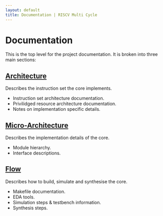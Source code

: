 ```yaml
---
layout: default
title: Documentation | RISCV Multi Cycle
---
```



Documentation
=============

This is the top level for the project documentation. It is broken into three
main sections:

## [Architecture](./arch/arch.html)

Describes the instruction set the core implements.
- Instruction set architecture documentation.
- Privilidged resource architecture documentation.
- Notes on implementation specific details.


## [Micro-Architecture](./uarch/uarch.html)

Describes the implementation details of the core.
- Module hierarchy.
- Interface descriptions.

## [Flow](./flow/flow.html)

Describes how to build, simulate and synthesise the core.
- Makefile documentation.
- EDA tools.
- Simulation steps & testbench information.
- Synthesis steps.
